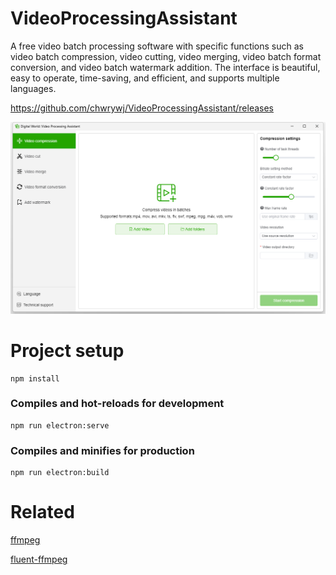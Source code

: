 # VideoProcessingAssistant
A free video batch processing software with specific functions such as video batch compression, video cutting, video merging, video batch format conversion, and video batch watermark addition. The interface is beautiful, easy to operate, time-saving, and efficient, and supports multiple languages.

https://github.com/chwrywj/VideoProcessingAssistant/releases

![](https://github.com/chwrywj/VideoProcessingAssistant/blob/main/screenshot1.png)

# Project setup
```
npm install
```

### Compiles and hot-reloads for development
```
npm run electron:serve
```

### Compiles and minifies for production
```
npm run electron:build
```

# Related
[ffmpeg](https://www.ffmpeg.org/)

[fluent-ffmpeg](https://github.com/fluent-ffmpeg/node-fluent-ffmpeg)
